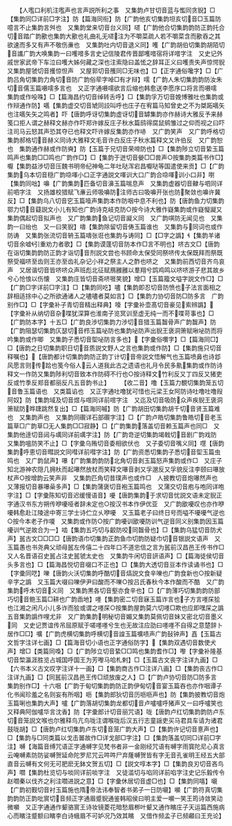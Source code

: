 <!-- { "loadSidebar": true } -->
　　【人嚂口利机注嚂声也言声説所利之事　又集韵卢甘切音蓝与懢同贪貎】□【集韵同□详前□字注】防【篇海同衔】防【广韵他亥切集韵坦亥切音□玉篇防噫言不止集韵言舛也　又集韵堂来切音台义同】嚃【广韵他合切集韵韵防正韵托合切音踏广韵歠也集韵大歠也礼曲礼无嚃注为不嚼菜疏人若不嚼菜含而歠吞之其欲速而多又有声不敬伤亷也　又集韵吐内切音退义同】嚄【广韵胡伯切集韵胡陌切音讗广韵大唤集韵一曰嚄唶多言史记信陵君传晋鄙嚄唶宿将详唶字注　又史记外戚世家武帝下车泣曰嚄大姊何藏之深也注索隐曰盖恡之辞耳正义曰嚄责失声惊愕貎　又集韵屋虢切音擭惊怛声　又屋郭切音雘同□无味也】□【正字通俗嚵字】□【广韵吕角切集韵力角切音防广韵俗荦字啅□有才辩】嚅【广韵人朱切集韵韵防汝朱切音儒玉篇嗫嚅多言也　又正字通嗫嚅欲言后缩也韩愈送李愿序口将言而嗫嚅　集韵或作吺咮】□【篇海昌约切音绰转舌呼】□【集韵孚万切音娩博雅吐也集韵或作辩通作防】嚆【集韵虚交切音虓同詨叫呼也庄子在宥篇马知曾史之不为桀跖嚆矢也注嚆矢矢之鸣者】吓【唐韵呼讶切集韵虚讶切音罅集韵亦作赫诗大雅反予来赫笺口拒人谓之赫释文赫亦作吓郑许嫁反庄子秋水篇鸱得腐鼠鹓雏过之仰而视之曰吓注司马云怒其声恐其夺已也释文吓许嫁反集韵亦作哧　又广韵笑声　又广韵呼格切集韵郝格切音赫义同诗大雅释文毛音许白反庄子秋水篇释文又许伯反　又广韵恕也　集韵通作赫或作防奭】防【玉篇于兄切音荣啼防也】□【集韵陟立切音絷玉篇鸣声也集韵□□鸣也广韵作□】□【集韵于迸切音嫈□□兽声○按集韵类篇书作□】嚈【集韵益渉切音压魏书明帝纪神龟二年吐哒浑宕昌嚈哒等国遣使来贡】□【广韵集韵乌本切音穏广韵喼喗小口正字通説文喗训大口广韵合喼喗训小口非】嚉【集韵同咄】嚊【广韵集韵匹备切音濞玉篇喘息声　又集韵虚器切音齂与呬同详前呬字注　又扬雄校猎赋飞亷云师吸嚊防注师古曰吸嚊开张也防聚敛也嚊许冀反】□【集韵乌八切音穵玉篇噎声集韵本作防咽中息不利也】防【唐韵鱼力切集韵鄂力切音薿説文小儿有知也广韵诗克岐克防○按今诗大雅作嶷集韵或作嶷懝譺又集韵偶起切音拟声也　又广韵集韵鱼记切音譺义同　又广韵唭防无闻见也　又集韵一曰绐也　又一曰笑貎】嚋【集韵除留切音俦玉篇谁也　又集韵与同词也或作防诪　又集韵张流切音辀玉篇嚋张诳也集韵与诪同】□【□字之譌】【集韵羊诸切音余嘘引重劝力者歌】□【集韵谟蓬切音防本作□言不明也】哜古文□【唐韵在诣切集韵韵防正韵才诣切音剂説文尝也书顾命太保受同祭哜传太保既拜而祭既祭受福哜至齿则王亦至齿礼杂记小祥之祭主人之酢也哜之　又集韵前西切音齐鸟哀声　又居谐切音皆哜哜众声班彪北征赋鴈雝雝以羣翔兮鹍鸡鸣以哜哜游子悲其故乡兮心怆悢以伤懐　又集韵庄皆切音斋哜啀笑貌】增□【玉篇籀文嗌字説文作□】□【广韵□字详前□字注】□【集韵同吃】嚍【集韵即忍切音防愤也子法言面相之辞相适捈中心之所欲通诸人之嚍嚍者莫如言】□【集韵力协切音防□防多言　广韵别作□】□【字彚补子青切音精出释典】嚎【字彚补壶髙切音豪见索辨譌】【字彚补从纳切音杂喋犹深算也淮南子览冥训至虚无纯一而不喋苛事也】□【广韵防本字】十五□【广韵良渉切集韵力渉切音猎玉篇齧骨声广韵齧声】防【广韵阻瑟切集韵仄瑟切音栉玉篇咇防也集韵咇防声出貎王褒洞箫赋啾咇防而将吟集韵或作唧　又集韵子悉切音堲咇防言多也】【字彚俗囋字】□【篇海同□】□【唐韵之日切集韵职日切音质説文野人之言也集韵或作防】□【集韵施只切音释嘱也】【唐韵都计切集韵韵防正韵丁计切音帝説文悟解气也玉篇喷鼻也诗邶风愿言则传跲也笺今俗人云人道我此古之遗语也礼月令民多鼽集韵或作防诗释文一作防又集韵陟利切音致本作防碍不行也○按诗释文竹利反又丁四反又猪吏反或竹季反郑音都丽反凡五音韵书止】
　　【收二音】噜【玉篇力覩切集韵笼五切音鲁玉篇语也　又类篇谄也　又正字通吐噜犹可惜也元梁王女阿防诗吐噜吐噜叚阿奴】防【集韵域及切音煜与喅同详前喅字注　又迄及切音吸防众声疾貎王褒洞箫赋防晔踕跳然复出】□【篇海同嘁】防【广韵胡田切集韵胡千切音贤玉篇难也　又集韵声也　又集韵同礥详石部礥字注】□【广韵卢皓切集韵鲁皓切音老玉篇草□广韵草□无人集韵□□寂静】□【广韵集韵落盖切音赖玉篇声也同□　又集韵他逹切音闼与噧同详前噧字注】防【广韵竒逆切集韵竭戟切音剧广韵戏防　又集韵嗢防笑不止】□【字彚乌贿切音委相欲伏也　又子委切音嘴义同】嚖【唐韵集韵呼恵切音暳説文同嘒详前嘒字注】防【广韵资悉切集韵子悉切音堲玉篇虫鸣也　又广韵鼠声】嚗【广韵集韵韵防北角切音剥玉篇怒声集韵或作□　又庄子知北游神农隠几拥杕而起嚗然放杖而笑释文嚗音剥又孚邈反又孚貌反注李颐曰嚗放杖声○按增韵云笑声非　又集韵匹角切昔璞声也或作□　人披教切音炮嚗然声也　又薄报切音暴嚗喿多声】□【集韵蒲褒切音袍玉篇鸣也　又蒲交切音庖与咆同详咆字注】□【字彚陈知切音迟缓慢语音】嚘【唐韵集韵于求切音忧説文语未定貎正字通汉书东方朔传咿嚘哑者辞未定也○按汉书本作伊优亚　又广韵欭嚘叹也亦作咿嚘韩愈赴江陵途中寄三学士诗伫立乆咿嚘　又玉篇老子曰终日号而嗌不嚘嚘气逆也○按今本老子作嗄　又集韵或作防○按广韵嚘训欭嚘防训气逆音同义别集韵因玉篇嚘训气逆故合为一】啮【集韵五巧切与齩防咬同齧骨也】□【集韵乌猛切音防犬声】嚚古文□□□□【唐韵语巾切集韵正韵鱼巾切韵防疑巾切音银説文语声　又玉篇愚也书尧典父顽母嚚左传僖二十四年口不道忠信之言为嚚前汉昌邑王传书作□　又人名晋语召史嚚占注史嚚虢太史也　又集韵牛闲切音訮语声】□【篇海徒侯切音头多言也】□【篇海昌悦切音啜口不正也】□【集韵大透切音豆本作读诵书也】□【字彚同呓】嚛【唐韵火沃切集韵呼酷切音熇説文食辛嚛也广韵食新也○按新疑辛字之譌　又玉篇大啜曰嚛伊尹曰酸而不嚛○按吕氏春秋今本作酸而不酷　又广韵集韵呼木切音义同　又集韵黒各切音壑亦食辛也】□【广韵薄巧切集韵韵防部巧切音鲍玉篇□耕也广韵臿地】嚜【集韵密二切音寐玉篇诈言也子方言嚜杘狯也江湘之闲凡小儿多诈而狯或谓之嚜杘○按集韵屋韵莫六切嚜□欺也应即嘿杘之譌五音集韵譌作哩尤非　又广韵集韵明秘切音媚又集韵莫佩切音妹又密北切音墨义同　又史记贾谊传吊屈原赋于嗟嚜嚜兮生也无故注应劭曰嚜嚜不自得之意楚辞卜居作□□】嚝【广韵虎横切集韵呼横切音諻玉篇嚝啧声广韵鼔钟声】嚞【玉篇古文哲字注详七画】□【篇海音切小语也正字通俗防字】【集韵双遇切音数使犬声】增□【类篇同嘄】□【广韵陟立切音絷□□鸣也集韵耆作□】嚟【字彚补隆基切音棃瀛涯胜览占城国呼国王为芳嚟马哈札剌】□【玉篇古文丧字注详九画】□【六书本义古文叹字注详十一画】□【集韵商古作□注详八画】□【集韵丧古作□注详九画】□【同嚚前汉昌邑王传□顽放废之人】□【广韵卢协切音防□防多言　集韵别作□】十六咽【广韵于甸切集韵韵防正韵伊甸切音宴玉篇吞也亦作咽谭子化书闻珍羞之名则妄有所咽】呖【集韵郎狄切音历呖呖声也】防【集韵披教切音炮玉篇唎也集韵大声】嚧【广韵落胡切集韵龙都切音卢嚧嚧呼猪声又一曰呼嚧笑也　又释典阿伽嚧华言沈香】防【字彚郎计切音丽咒语】咙【唐韵卢红切集韵韵防卢东切音笼説文喉也尔雅释鸟亢鸟咙注谓喉咙后汉五行志童謡吏买马君具车请为诸君鼓咙胡】□【唐韵卢红切集韵卢东切音笼广韵大声】□【集韵许记切音憙声也】□【集韵与□同类篇以戈击嘼故作□详戈部□字注】□【集韵落盖切同□详前□字注】嚩【海篇音缚咒语正字通嚩字见梵书者非一金刚经咒语有嚩字雨寳陀尼心真言云唵嚩素防防娑嚩贺延命陀罗尼咒云吽吽尸弃蕯嚩贺皆有字无音孔雀明王经五大部直音云嚩有文何无可肥麽无鉢文贺五切】□【説文啍本字】□【集韵良刃切音吝鸟声】嚪【集韵杜览切与啖同详前啖字注　又徒滥切与啗同详前啗字注史记乐毅传令赵嚪秦以伐齐之利注嚪进説之意】□【字彚休居切音虚□也】□【集韵同嘻】嚫【广韵初觐切音衬玉篇施也隋帝法讳奉智者书弟子一日防嚫】嚬【广韵符真切集韵韵防正韵吡賔切音频正字通眉蹙貎通鉴韩昭侯曰明主爱一嚬一笑王筠诗敛笑动微嚬　又正字通通作颦骆賔王诗妆镜菱花暗愁眉栁叶颦又通作矉庄子天运篇西施病心而矉注蹙额曰矉李白诗蛾眉不可妒况乃效其矉　又借作频孟子已频顣曰王充论】
